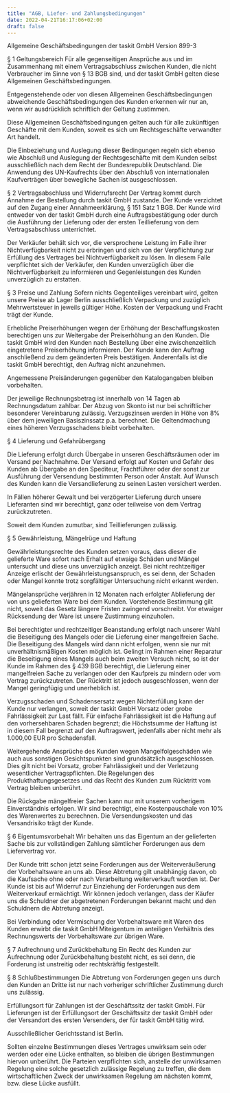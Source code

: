 ```yaml
---
title: "AGB, Liefer- und Zahlungsbedingungen"
date: 2022-04-21T16:17:06+02:00
draft: false
---
```



Allgemeine Geschäftsbedingungen der taskit GmbH
Version 899-3

 

§ 1 Geltungsbereich
Für alle gegenseitigen Ansprüche aus und im Zusammenhang mit einem Vertragsabschluss zwischen Kunden, die nicht Verbraucher im Sinne von § 13 BGB sind, und der taskit GmbH gelten diese Allgemeinen Geschäftsbedingungen.

Entgegenstehende oder von diesen Allgemeinen Geschäftsbedingungen abweichende Geschäftsbedingungen des Kunden erkennen wir nur an, wenn wir ausdrücklich schriftlich der Geltung zustimmen.

Diese Allgemeinen Geschäftsbedingungen gelten auch für alle zukünftigen Geschäfte mit dem Kunden, soweit es sich um Rechtsgeschäfte verwandter Art handelt.

Die Einbeziehung und Auslegung dieser Bedingungen regeln sich ebenso wie Abschluß und Auslegung der Rechtsgeschäfte mit dem Kunden selbst ausschließlich nach dem Recht der Bundesrepublik Deutschland. Die Anwendung des UN-Kaufrechts über den Abschluß von internationalen Kaufverträgen über bewegliche Sachen ist ausgeschlossen.

§ 2 Vertragsabschluss und Widerrufsrecht
Der Vertrag kommt durch Annahme der Bestellung durch taskit GmbH zustande. Der Kunde verzichtet auf den Zugang einer Annahmeerklärung, § 151 Satz 1 BGB. Der Kunde wird entweder von der taskit GmbH durch eine Auftragsbestätigung oder durch die Ausführung der Lieferung oder der ersten Teillieferung von dem Vertragsabschluss unterrichtet.

Der Verkäufer behält sich vor, die versprochene Leistung im Falle ihrer Nichtverfügbarkeit nicht zu erbringen und sich von der Verpflichtung zur Erfüllung des Vertrages bei Nichtverfügbarkeit zu lösen. In diesem Falle verpflichtet sich der Verkäufer, den Kunden unverzüglich über die Nichtverfügbarkeit zu informieren und Gegenleistungen des Kunden unverzüglich zu erstatten.

§ 3 Preise und Zahlung
Sofern nichts Gegenteiliges vereinbart wird, gelten unsere Preise ab Lager Berlin ausschließlich Verpackung und zuzüglich Mehrwertsteuer in jeweils gültiger Höhe. Kosten der Verpackung und Fracht trägt der Kunde.

Erhebliche Preiserhöhungen wegen der Erhöhung der Beschaffungskosten berechtigen uns zur Weitergabe der Preiserhöhung an den Kunden. Die taskit GmbH wird den Kunden nach Bestellung über eine zwischenzeitlich eingetretene Preiserhöhung informieren. Der Kunde kann den Auftrag anschließend zu dem geänderten Preis bestätigen. Anderenfalls ist die taskit GmbH berechtigt, den Auftrag nicht anzunehmen.

Angemessene Preisänderungen gegenüber den Katalogangaben bleiben vorbehalten.

Der jeweilige Rechnungsbetrag ist innerhalb von 14 Tagen ab Rechnungsdatum zahlbar. Der Abzug von Skonto ist nur bei schriftlicher besonderer Vereinbarung zulässig. Verzugszinsen werden in Höhe von 8% über dem jeweiligen Basiszinssatz p.a. berechnet. Die Geltendmachung eines höheren Verzugsschadens bleibt vorbehalten.

 

§ 4 Lieferung und Gefahrübergang

Die Lieferung erfolgt durch Übergabe in unseren Geschäftsräumen oder im Versand per Nachnahme. Der Versand erfolgt auf Kosten und Gefahr des Kunden ab Übergabe an den Spediteur, Frachtführer oder der sonst zur Ausführung der Versendung bestimmten Person oder Anstalt. Auf Wunsch des Kunden kann die Versandlieferung zu seinen Lasten versichert werden.

In Fällen höherer Gewalt und bei verzögerter Lieferung durch unsere Lieferanten sind wir berechtigt, ganz oder teilweise von dem Vertrag zurückzutreten.

Soweit dem Kunden zumutbar, sind Teillieferungen zulässig.

 

§ 5 Gewährleistung, Mängelrüge und Haftung

Gewährleistungsrechte des Kunden setzen voraus, dass dieser die gelieferte Ware sofort nach Erhalt auf etwaige Schäden und Mängel untersucht und diese uns unverzüglich anzeigt. Bei nicht rechtzeitiger Anzeige erlischt der Gewährleistungsanspruch, es sei denn, der Schaden oder Mangel konnte trotz sorgfältiger Untersuchung nicht erkannt werden.

Mängelansprüche verjähren in 12 Monaten nach erfolgter Ablieferung der von uns gelieferten Ware bei dem Kunden. Vorstehende Bestimmung gilt nicht, soweit das Gesetz längere Fristen zwingend vorschreibt. Vor etwaiger Rücksendung der Ware ist unsere Zustimmung einzuholen.

Bei berechtigter und rechtzeitiger Beanstandung erfolgt nach unserer Wahl die Beseitigung des Mangels oder die Lieferung einer mangelfreien Sache. Die Beseitigung des Mangels wird dann nicht erfolgen, wenn sie nur mit unverhältnismäßigen Kosten möglich ist. Gelingt im Rahmen einer Reparatur die Beseitigung eines Mangels auch beim zweiten Versuch nicht, so ist der Kunde im Rahmen des § 439 BGB berechtigt, die Lieferung einer mangelfreien Sache zu verlangen oder den Kaufpreis zu mindern oder vom Vertrag zurückzutreten. Der Rücktritt ist jedoch ausgeschlossen, wenn der Mangel geringfügig und unerheblich ist.

Verzugsschaden und Schadensersatz wegen Nichterfüllung kann der Kunde nur verlangen, soweit der taskit GmbH Vorsatz oder grobe Fahrlässigkeit zur Last fällt. Für einfache Fahrlässigkeit ist die Haftung auf den vorhersehbaren Schaden begrenzt; die Höchstsumme der Haftung ist in diesem Fall begrenzt auf den Auftragswert, jedenfalls aber nicht mehr als 1.000,00 EUR pro Schadensfall.

Weitergehende Ansprüche des Kunden wegen Mangelfolgeschäden wie auch aus sonstigen Gesichtspunkten sind grundsätzlich ausgeschlossen. Dies gilt nicht bei Vorsatz, grober Fahrlässigkeit und der Verletzung wesentlicher Vertragspflichten. Die Regelungen des Produkthaftungsgesetzes und das Recht des Kunden zum Rücktritt vom Vertrag bleiben unberührt.

Die Rückgabe mängelfreier Sachen kann nur mit unserem vorherigem Einverständnis erfolgen. Wir sind berechtigt, eine Kostenpauschale von 10% des Warenwertes zu berechnen. Die Versendungskosten und das Versandrisiko trägt der Kunde.

§ 6 Eigentumsvorbehalt
Wir behalten uns das Eigentum an der gelieferten Sache bis zur vollständigen Zahlung sämtlicher Forderungen aus dem Liefervertrag vor.

Der Kunde tritt schon jetzt seine Forderungen aus der Weiterveräußerung der Vorbehaltsware an uns ab. Diese Abtretung gilt unabhängig davon, ob die Kaufsache ohne oder nach Verarbeitung weiterverkauft worden ist. Der Kunde ist bis auf Widerruf zur Einziehung der Forderungen aus dem Weiterverkauf ermächtigt. Wir können jedoch verlangen, dass der Käufer uns die Schuldner der abgetretenen Forderungen bekannt macht und den Schuldnern die Abtretung anzeigt.

Bei Verbindung oder Vermischung der Vorbehaltsware mit Waren des Kunden erwirbt die taskit GmbH Miteigentum im anteiligen Verhältnis des Rechnungswerts der Vorbehaltsware zur übrigen Ware.

§ 7 Aufrechnung und Zurückbehaltung
Ein Recht des Kunden zur Aufrechnung oder Zurückbehaltung besteht nicht, es sei denn, die Forderung ist unstreitig oder rechtskräftig festgestellt.

§ 8 Schlußbestimmungen
Die Abtretung von Forderungen gegen uns durch den Kunden an Dritte ist nur nach vorheriger schriftlicher Zustimmung durch uns zulässig.

Erfüllungsort für Zahlungen ist der Geschäftssitz der taskit GmbH. Für Lieferungen ist der Erfüllungsort der Geschäftssitz der taskit GmbH oder der Versandort des ersten Versenders, der für taskit GmbH tätig wird.

Ausschließlicher Gerichtsstand ist Berlin.

Sollten einzelne Bestimmungen dieses Vertrages unwirksam sein oder werden oder eine Lücke enthalten, so bleiben die übrigen Bestimmungen hiervon unberührt. Die Parteien verpflichten sich, anstelle der unwirksamen Regelung eine solche gesetzlich zulässige Regelung zu treffen, die dem wirtschaftlichen Zweck der unwirksamen Regelung am nächsten kommt, bzw. diese Lücke ausfüllt.